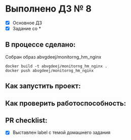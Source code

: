 # Выполнено ДЗ № 8

 - [x] Основное ДЗ
 - [x] Задание со *

## В процессе сделано:
Собран образ abvgdeej/monitorng_hm_nginx 
    
    docker build -t abvgdeej/monitorng_hm_nginx .
    docker push abvgdeej/monitorng_hm_nginx
    

    


## Как запустить проект:

## Как проверить работоспособность:

## PR checklist:
 - [x] Выставлен label с темой домашнего задания